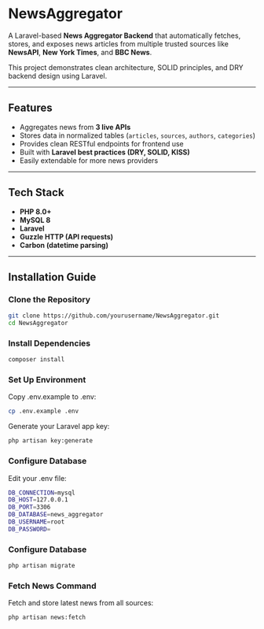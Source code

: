 # NewsAggregator

A Laravel-based **News Aggregator Backend** that automatically fetches, stores, and exposes news articles from multiple trusted sources like **NewsAPI**, **New York Times**, and **BBC News**.

This project demonstrates clean architecture, SOLID principles, and DRY backend design using Laravel.

---

## Features

- Aggregates news from **3 live APIs**
- Stores data in normalized tables (`articles`, `sources`, `authors`, `categories`)
- Provides clean RESTful endpoints for frontend use
- Built with **Laravel best practices (DRY, SOLID, KISS)**
- Easily extendable for more news providers

---

## Tech Stack

- **PHP 8.0+**
- **MySQL 8**
- **Laravel**
- **Guzzle HTTP (API requests)**
- **Carbon (datetime parsing)**

---

## Installation Guide

### Clone the Repository
```bash
git clone https://github.com/yourusername/NewsAggregator.git
cd NewsAggregator
```

### Install Dependencies
```bash
composer install
```

### Set Up Environment
Copy .env.example to .env:
```bash
cp .env.example .env
```

Generate your Laravel app key:
```bash
php artisan key:generate
```

### Configure Database
Edit your .env file:
```bash
DB_CONNECTION=mysql
DB_HOST=127.0.0.1
DB_PORT=3306
DB_DATABASE=news_aggregator
DB_USERNAME=root
DB_PASSWORD=
```

### Configure Database
```bash
php artisan migrate
```

### Fetch News Command
Fetch and store latest news from all sources:
```bash
php artisan news:fetch
```
